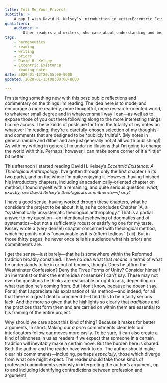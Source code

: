 ```yaml
---
title: Tell Me Your Priors!
subtitle: >
    A gap I wish David H. Kelsey’s introduction in <cite>Eccentric Existence</cite> had filled.
qualifiers:
    audience: >
        Other readers and writers, who care about understanding and being understood.
tags:
    - hermeneutics
    - reading
    - writing
    - priors
    - David H. Kelsey
    - Eccentric Existence
    - reading notes
date: 2020-01-12T20:55:00-0600
updated: 2020-01-13T08:00:00-0600

---
```


<div class="note">
I’m starting something new with this post: public reflections and commentary on the things I’m reading. The idea here is to model and encourage a more readerly, more thoughtful, more research-oriented world, to whatever small degree and in whatever small way I can—as well as to expose those of you out there following along to the more interesting things I come across. These kinds of posts are far from the totality of my notes on whatever I’m reading; they’re a carefully-chosen selection of my thoughts and comments that are designed to be *publicly fruitful*. (My notes in general ramble and dither and are just generally not at all worth publishing!) As with my writing in general, I’m under no illusions that I’m going to change the world with this. Perhaps, however, I can make some corner of it a *little* bit better.
</div>

This afternoon I started reading David H. Kelsey’s <cite>Eccentric Existence: A Theological Anthropology</cite>. I’ve gotten through only the first chapter (in its two parts), and on the whole I’m quite enjoying it. However, having finished his introductory chapters, including an academically-oriented chapter on method, I found myself with a remaining, and quite serious question: <i>what, exactly, are David Kelsey’s theological commitments—if any?</i>

I have a good sense, having worked through these chapters, what he considers the project to be about. It is, as he concludes Chapter 1A, a “systematically unsystematic theological anthropology.” That is a partial answer to my question—an intentional eschewing of dogmatics and of systematics—but not a sufficiently robust or satisfying one for my taste. Kelsey wrote a (very dense!) chapter concerned with theological method, which he points out is “unavoidable as it is (often) tedious” (xiii). But in those thirty pages, he never once tells his audience what his priors and commitments are.

I get the sense—just barely—that he is somewhere within the Reformed tradition broadly construed. I have no idea what that *means* in terms of what he understands to be in or out of bounds, though. Does he affirm the Westminster Confession? Deny the Three Forms of Unity? Consider himself an inerrantist or think the entire idea nonsense? I can’t say. These may not even be questions he thinks are reasonable or right to ask, depending on what tradition he’s coming from. But I don’t know, because he doesn’t say. For all that I appreciate his explanation of his method—and indeed, for all that there is a great deal to commend it—I find this to be a fairly serious lack. And the more so given that he highlights so clearly that *traditions* and the practices that form them and are carried on within them are essential to his framing of the entire project.

Why should we care about this kind of thing? Because it makes for better arguments, in short. Making our <i>a priori</i> commitments clear lets our interlocutors follow our moves more easily. To be sure, it can also create a kind of blindness in us as readers if we expect that someone in a certain tradition will inevitably make a certain move. But the burden here is shared. Both the author and the reader have work to do. The author should make clear his commitments—including, perhaps *especially*, those which diverge from what one might expect. The reader should take those kinds of professed commitments seriously in interpreting the author’s argument, up to and including identifying contradictions between profession and argument!